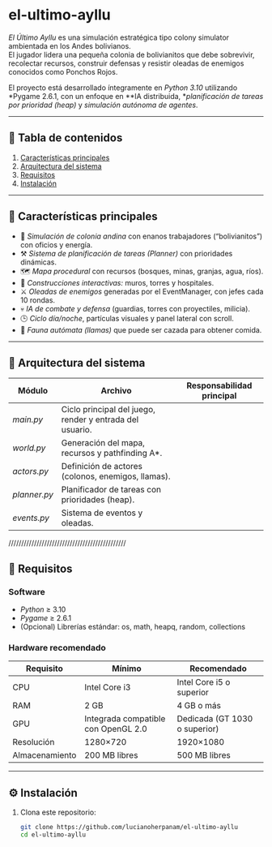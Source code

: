 # el-ultimo-ayllu
*El Último Ayllu* es una simulación estratégica tipo colony simulator ambientada en los Andes bolivianos.  
El jugador lidera una pequeña colonia de bolivianitos que debe sobrevivir, recolectar recursos, construir defensas y resistir oleadas de enemigos conocidos como Ponchos Rojos.

El proyecto está desarrollado íntegramente en *Python 3.10* utilizando *Pygame 2.6.1, con un enfoque en **IA distribuida, **planificación de tareas por prioridad (heap)* y *simulación autónoma de agentes*.

---

## 📖 Tabla de contenidos
1. [Características principales](#características-principales)
2. [Arquitectura del sistema](#arquitectura-del-sistema)
3. [Requisitos](#requisitos)
4. [Instalación](#instalación)
---

## 🌄 Características principales

- 🌱 *Simulación de colonia andina* con enanos trabajadores (“bolivianitos”) con oficios y energía.  
- ⚒️ *Sistema de planificación de tareas (Planner)* con prioridades dinámicas.  
- 🗺️ *Mapa procedural* con recursos (bosques, minas, granjas, agua, ríos).  
- 🏰 *Construcciones interactivas:* muros, torres y hospitales.  
- ⚔️ *Oleadas de enemigos* generadas por el EventManager, con jefes cada 10 rondas.  
- 💀 *IA de combate y defensa* (guardias, torres con proyectiles, milicia).  
- 🕒 *Ciclo día/noche*, partículas visuales y panel lateral con scroll.  
- 🦙 *Fauna autómata (llamas)* que puede ser cazada para obtener comida.  

---

## 🧩 Arquitectura del sistema

| Módulo | Archivo | Responsabilidad principal |
|--------|----------|---------------------------|
| *main.py* | Ciclo principal del juego, render y entrada del usuario. |
| *world.py* | Generación del mapa, recursos y pathfinding A*. |
| *actors.py* | Definición de actores (colonos, enemigos, llamas). |
| *planner.py* | Planificador de tareas con prioridades (heap). |
| *events.py* | Sistema de eventos y oleadas. |
 //////////////////////////////////////////////

 ## 🧰 Requisitos

### Software
- *Python* ≥ 3.10  
- *Pygame* ≥ 2.6.1  
- (Opcional) Librerías estándar: os, math, heapq, random, collections

### Hardware recomendado
| Requisito | Mínimo | Recomendado |
|------------|---------|-------------|
| CPU | Intel Core i3 | Intel Core i5 o superior |
| RAM | 2 GB | 4 GB o más |
| GPU | Integrada compatible con OpenGL 2.0 | Dedicada (GT 1030 o superior) |
| Resolución | 1280×720 | 1920×1080 |
| Almacenamiento | 200 MB libres | 500 MB libres |

---

## ⚙️ Instalación

1. Clona este repositorio:
   ```bash
   git clone https://github.com/lucianoherpanam/el-ultimo-ayllu
   cd el-ultimo-ayllu
